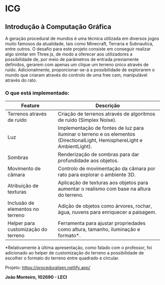 # ICG
## Introdução à Computação Gráfica

A geração procedural de mundos é uma técnica utilizada em diversos jogos muito famosos da atualidade, tais como Minecraft, Terraria e Subnautica, entre outros. O desafio para este projeto consiste em conseguir realizar algo similar em Three.js, de modo a oferecer aos utilizadores a possibilidade de, por meio de parâmetros de entrada previamente definidos, gerarem com apenas um clique um terreno único através de ruído. Adicionalmente, proporcionar-se-á a possibilidade de explorarem o mundo que criaram através do controlo de uma free cam, manipulável através do rato. 

### O que está implementado:

| Feature                           | Descrição                                                                              |
|-----------------------------------------|----------------------------------------------------------------------------------------|
| Terrenos através de ruído    | Criação de terrenos através de algoritmos de ruído (Simplex Noise).     |
| Luz                                     | Implementação de fontes de luz para iluminar o terreno e os elementos (DirectionalLight, HemisphereLight e AmbientLight).                                   |
| Sombras                                  | Renderização de sombras para dar profundidade aos objetos.                   |
| Movimento de câmara                      | Controlo de movimentação da câmara por rato para explorar o ambiente 3D.                        |
| Atribuição de texturas                  | Aplicação de texturas aos objetos para aumentar o realismo com base na altura do terreno.                     |
| Inclusão de elementos no terreno        | Adição de objetos como árvores, rochar, água, nuvens para enriquecer a paisagem.              |
| Helper para customização do terreno     | Ferramenta para ajustar propriedades como altura, tamanho, iluminação e formato*.       |

*Relativamente à última apresentação, como falado com o professor, foi adicionado ao helper de customização do terreno a possibilidade de escolher o formato do terreno entre quadrado e circular.

Projeto: https://proceduralgen.netlify.app/

<b> João Monteiro, 102690 - LECI</b>